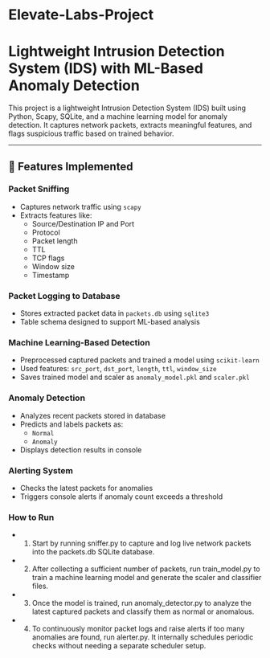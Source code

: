 # Elevate-Labs-Project

# Lightweight Intrusion Detection System (IDS) with ML-Based Anomaly Detection

This project is a lightweight Intrusion Detection System (IDS) built using Python, Scapy, SQLite, and a machine learning model for anomaly detection. It captures network packets, extracts meaningful features, and flags suspicious traffic based on trained behavior.

---

## 🔧 Features Implemented

### Packet Sniffing
- Captures network traffic using `scapy`
- Extracts features like:
  - Source/Destination IP and Port
  - Protocol
  - Packet length
  - TTL
  - TCP flags
  - Window size
  - Timestamp

### Packet Logging to Database
- Stores extracted packet data in `packets.db` using `sqlite3`
- Table schema designed to support ML-based analysis

### Machine Learning-Based Detection
- Preprocessed captured packets and trained a model using `scikit-learn`
- Used features: `src_port`, `dst_port`, `length`, `ttl`, `window_size`
- Saves trained model and scaler as `anomaly_model.pkl` and `scaler.pkl`

### Anomaly Detection
- Analyzes recent packets stored in database
- Predicts and labels packets as:
  - `Normal`
  - `Anomaly`
- Displays detection results in console

### Alerting System
- Checks the latest packets for anomalies
- Triggers console alerts if anomaly count exceeds a threshold

###  How to Run
- 1. Start by running sniffer.py to capture and log live network packets into the packets.db SQLite database.
- 2. After collecting a sufficient number of packets, run train_model.py to train a machine learning model and generate the scaler and classifier files.
- 3. Once the model is trained, run anomaly_detector.py to analyze the latest captured packets and classify them as normal or anomalous.
- 4. To continuously monitor packet logs and raise alerts if too many anomalies are found, run alerter.py. It internally schedules periodic checks without needing a separate scheduler setup.
